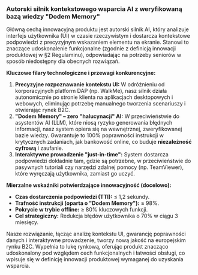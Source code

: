### Autorski silnik kontekstowego wsparcia AI z weryfikowaną bazą wiedzy "Dodem Memory"

Główną cechą innowacyjną produktu jest autorski silnik AI, który analizuje interfejs użytkownika (UI) w czasie rzeczywistym i dostarcza kontekstowe podpowiedzi z precyzyjnym wskazaniem elementu na ekranie. Stanowi to znaczące udoskonalenie funkcjonalne (zgodnie z definicją innowacji produktowej w §2 Regulaminu), odpowiadając na potrzeby seniorów w sposób niedostępny dla obecnych rozwiązań.

**Kluczowe filary technologiczne i przewagi konkurencyjne:**

1.  **Precyzyjne rozpoznawanie kontekstu UI:** W odróżnieniu od korporacyjnych platform DAP (np. WalkMe), nasz silnik działa autonomicznie po stronie klienta na aplikacjach desktopowych i webowych, eliminując potrzebę manualnego tworzenia scenariuszy i otwierając rynek B2C.
2.  **"Dodem Memory" – zero "halucynacji" AI:** W przeciwieństwie do asystentów AI (LLM), które niosą ryzyko generowania błędnych informacji, nasz system opiera się na wewnętrznej, zweryfikowanej bazie wiedzy. Gwarantuje to 100% poprawności instrukcji w krytycznych zadaniach, jak bankowość online, co buduje **niezależność cyfrową** i zaufanie.
3.  **Interaktywne prowadzenie "just-in-time":** System dostarcza podpowiedzi dokładnie tam, gdzie są potrzebne, w przeciwieństwie do pasywnych tutoriali czy narzędzi zdalnej pomocy (np. TeamViewer), które wyręczają użytkownika, zamiast go uczyć.

**Mierzalne wskaźniki potwierdzające innowacyjność (docelowo):**

*   **Czas dostarczenia podpowiedzi (TTI):** ≤ 1,2 sekundy.
*   **Trafność instrukcji (oparta o "Dodem Memory"):** ≥ 98%.
*   **Pokrycie w trybie offline:** ≥ 80% kluczowych funkcji.
*   **Cel strategiczny:** Redukcja błędów użytkownika o 70% w ciągu 3 miesięcy.

Nasze rozwiązanie, łącząc analizę kontekstu UI, gwarancję poprawności danych i interaktywne prowadzenie, tworzy nową jakość na europejskim rynku B2C. Wypełnia to lukę rynkową, oferując produkt znacząco udoskonalony pod względem cech funkcjonalnych i łatwości obsługi, co wpisuje się w definicję innowacji produktowej wymaganej do uzyskania wsparcia.
